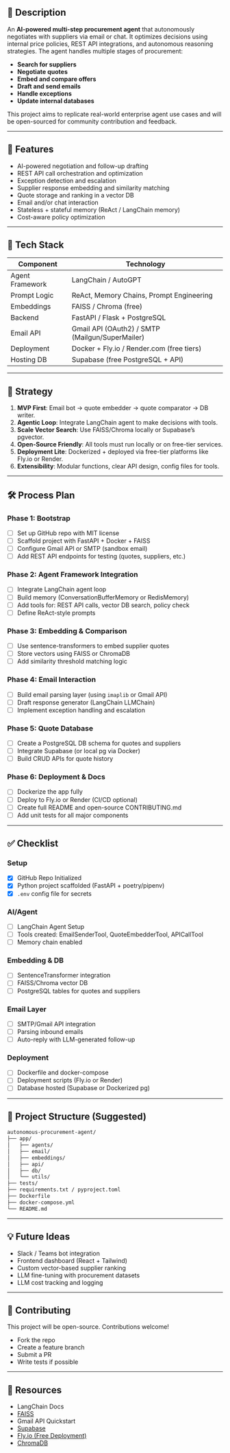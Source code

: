 ## 📌 Description

An **AI-powered multi-step procurement agent** that autonomously negotiates with suppliers via email or chat. It optimizes decisions using internal price policies, REST API integrations, and autonomous reasoning strategies. The agent handles multiple stages of procurement:

- **Search for suppliers**
- **Negotiate quotes**
- **Embed and compare offers**
- **Draft and send emails**
- **Handle exceptions**
- **Update internal databases**

This project aims to replicate real-world enterprise agent use cases and will be open-sourced for community contribution and feedback.

---

## 🚀 Features

- AI-powered negotiation and follow-up drafting
- REST API call orchestration and optimization
- Exception detection and escalation
- Supplier response embedding and similarity matching
- Quote storage and ranking in a vector DB
- Email and/or chat interaction
- Stateless + stateful memory (ReAct / LangChain memory)
- Cost-aware policy optimization

---

## 🧠 Tech Stack

| Component       | Technology                                      |
| --------------- | ----------------------------------------------- |
| Agent Framework | LangChain / AutoGPT                             |
| Prompt Logic    | ReAct, Memory Chains, Prompt Engineering        |
| Embeddings      | FAISS / Chroma (free)                           |
| Backend         | FastAPI / Flask + PostgreSQL                    |
| Email API       | Gmail API (OAuth2) / SMTP (Mailgun/SuperMailer) |
| Deployment      | Docker + Fly.io / Render.com (free tiers)       |
| Hosting DB      | Supabase (free PostgreSQL + API)                |

---

## 🧭 Strategy

1. **MVP First**: Email bot → quote embedder → quote comparator → DB writer.
2. **Agentic Loop**: Integrate LangChain agent to make decisions with tools.
3. **Scale Vector Search**: Use FAISS/Chroma locally or Supabase’s pgvector.
4. **Open-Source Friendly**: All tools must run locally or on free-tier services.
5. **Deployment Lite**: Dockerized + deployed via free-tier platforms like Fly.io or Render.
6. **Extensibility**: Modular functions, clear API design, config files for tools.

---

## 🛠️ Process Plan

### Phase 1: Bootstrap

- [ ] Set up GitHub repo with MIT license
- [ ] Scaffold project with FastAPI + Docker + FAISS
- [ ] Configure Gmail API or SMTP (sandbox email)
- [ ] Add REST API endpoints for testing (quotes, suppliers, etc.)

### Phase 2: Agent Framework Integration

- [ ] Integrate LangChain agent loop
- [ ] Build memory (ConversationBufferMemory or RedisMemory)
- [ ] Add tools for: REST API calls, vector DB search, policy check
- [ ] Define ReAct-style prompts

### Phase 3: Embedding & Comparison

- [ ] Use sentence-transformers to embed supplier quotes
- [ ] Store vectors using FAISS or ChromaDB
- [ ] Add similarity threshold matching logic

### Phase 4: Email Interaction

- [ ] Build email parsing layer (using `imaplib` or Gmail API)
- [ ] Draft response generator (LangChain LLMChain)
- [ ] Implement exception handling and escalation

### Phase 5: Quote Database

- [ ] Create a PostgreSQL DB schema for quotes and suppliers
- [ ] Integrate Supabase (or local pg via Docker)
- [ ] Build CRUD APIs for quote history

### Phase 6: Deployment & Docs

- [ ] Dockerize the app fully
- [ ] Deploy to Fly.io or Render (CI/CD optional)
- [ ] Create full README and open-source CONTRIBUTING.md
- [ ] Add unit tests for all major components

---

## ✅ Checklist

### Setup

- [X] GitHub Repo Initialized
- [X] Python project scaffolded (FastAPI + poetry/pipenv)
- [X] `.env` config file for secrets

### AI/Agent

- [ ] LangChain Agent Setup
- [ ] Tools created: EmailSenderTool, QuoteEmbedderTool, APICallTool
- [ ] Memory chain enabled

### Embedding & DB

- [ ] SentenceTransformer integration
- [ ] FAISS/Chroma vector DB
- [ ] PostgreSQL tables for quotes and suppliers

### Email Layer

- [ ] SMTP/Gmail API integration
- [ ] Parsing inbound emails
- [ ] Auto-reply with LLM-generated follow-up

### Deployment

- [ ] Dockerfile and docker-compose
- [ ] Deployment scripts (Fly.io or Render)
- [ ] Database hosted (Supabase or Dockerized pg)

---

## 📂 Project Structure (Suggested)

```bash
autonomous-procurement-agent/
├── app/
│   ├── agents/
│   ├── email/
│   ├── embeddings/
│   ├── api/
│   ├── db/
│   └── utils/
├── tests/
├── requirements.txt / pyproject.toml
├── Dockerfile
├── docker-compose.yml
└── README.md
```

---

## 💡 Future Ideas

- Slack / Teams bot integration
- Frontend dashboard (React + Tailwind)
- Custom vector-based supplier ranking
- LLM fine-tuning with procurement datasets
- LLM cost tracking and logging

---

## 🤝 Contributing

This project will be open-source. Contributions welcome!

- Fork the repo
- Create a feature branch
- Submit a PR
- Write tests if possible

---

## 🧳 Resources

- LangChain Docs
- [FAISS](https://github.com/facebookresearch/faiss)
- Gmail API Quickstart
- [Supabase](https://supabase.com/)
- [Fly.io (Free Deployment)](https://fly.io/)
- [ChromaDB](https://www.trychroma.com/)
